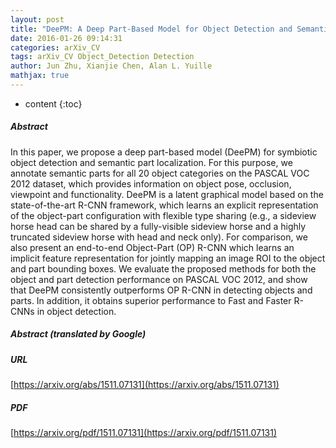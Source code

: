 ```yaml
---
layout: post
title: "DeePM: A Deep Part-Based Model for Object Detection and Semantic Part Localization"
date: 2016-01-26 09:14:31
categories: arXiv_CV
tags: arXiv_CV Object_Detection Detection
author: Jun Zhu, Xianjie Chen, Alan L. Yuille
mathjax: true
---
```


* content
{:toc}

##### Abstract
In this paper, we propose a deep part-based model (DeePM) for symbiotic object detection and semantic part localization. For this purpose, we annotate semantic parts for all 20 object categories on the PASCAL VOC 2012 dataset, which provides information on object pose, occlusion, viewpoint and functionality. DeePM is a latent graphical model based on the state-of-the-art R-CNN framework, which learns an explicit representation of the object-part configuration with flexible type sharing (e.g., a sideview horse head can be shared by a fully-visible sideview horse and a highly truncated sideview horse with head and neck only). For comparison, we also present an end-to-end Object-Part (OP) R-CNN which learns an implicit feature representation for jointly mapping an image ROI to the object and part bounding boxes. We evaluate the proposed methods for both the object and part detection performance on PASCAL VOC 2012, and show that DeePM consistently outperforms OP R-CNN in detecting objects and parts. In addition, it obtains superior performance to Fast and Faster R-CNNs in object detection.

##### Abstract (translated by Google)


##### URL
[https://arxiv.org/abs/1511.07131](https://arxiv.org/abs/1511.07131)

##### PDF
[https://arxiv.org/pdf/1511.07131](https://arxiv.org/pdf/1511.07131)

